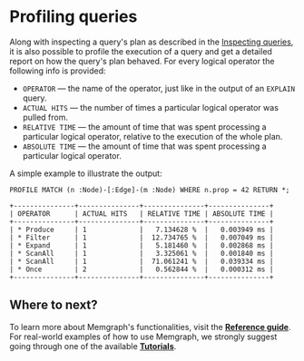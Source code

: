 # Profiling queries

Along with inspecting a query's plan as described in the [Inspecting queries](inspecting-queries.md), it is also possible to profile the execution of a query and get a detailed report on how the query's plan behaved. For every logical operator the following info is provided:

* `OPERATOR` — the name of the operator, just like in the output of an `EXPLAIN` query.
* `ACTUAL HITS` — the number of times a particular logical operator was pulled from.
* `RELATIVE TIME` — the amount of time that was spent processing a particular logical operator, relative to the execution of the whole plan.
* `ABSOLUTE TIME` — the amount of time that was spent processing a particular logical operator.

A simple example to illustrate the output:

```text
PROFILE MATCH (n :Node)-[:Edge]-(m :Node) WHERE n.prop = 42 RETURN *;
```

```text
+---------------+---------------+---------------+---------------+
| OPERATOR      | ACTUAL HITS   | RELATIVE TIME | ABSOLUTE TIME |
+---------------+---------------+---------------+---------------+
| * Produce     | 1             |   7.134628 %  |   0.003949 ms |
| * Filter      | 1             |  12.734765 %  |   0.007049 ms |
| * Expand      | 1             |   5.181460 %  |   0.002868 ms |
| * ScanAll     | 1             |   3.325061 %  |   0.001840 ms |
| * ScanAll     | 1             |  71.061241 %  |   0.039334 ms |
| * Once        | 2             |   0.562844 %  |   0.000312 ms |
+---------------+---------------+---------------+---------------+
```

## Where to next?

To learn more about Memgraph's functionalities, visit the [**Reference guide**](../reference-guide/). For real-world examples of how to use Memgraph, we strongly suggest going through one of the available [**Tutorials**](../tutorials/).

